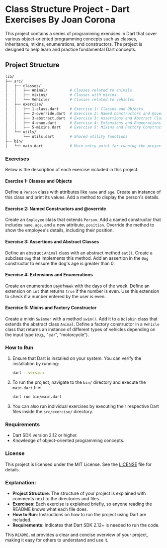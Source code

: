 
# Class Structure Project - Dart Exercises By Joan Corona

This project contains a series of programming exercises in Dart that cover various object-oriented programming concepts such as classes, inheritance, mixins, enumerations, and constructors. The project is designed to help learn and practice fundamental Dart concepts.

## Project Structure

```bash
lib/
├── src/
│   ├── classes/
│   │   ├── Animal/          # Classes related to animals
│   │   ├── mixins/          # Classes with mixins
│   │   └── Vehicle/         # Classes related to vehicles
│   ├── exercise/
│   │   ├── 1-class.dart     # Exercise 1: Classes and Objects
│   │   ├── 2-override.dart  # Exercise 2: Named Constructors and @override
│   │   ├── 3-abstract.dart  # Exercise 3: Assertions and Abstract Classes
│   │   ├── 4-enum.dart      # Exercise 4: Extensions and Enumerations
│   │   ├── 5-mixins.dart    # Exercise 5: Mixins and Factory Constructor
│   └── utils/
│       └── utils.dart       # Shared utility functions
├── bin/
│   └── main.dart            # Main entry point for running the project
```

### Exercises

Below is the description of each exercise included in this project:

#### **Exercise 1: Classes and Objects**
Define a `Person` class with attributes like `name` and `age`. Create an instance of this class and print its values. Add a method to display the person's details.

#### **Exercise 2: Named Constructors and @override**
Create an `Employee` class that extends `Person`. Add a named constructor that includes `name`, `age`, and a new attribute, `position`. Override the method to show the employee's details, including their position.

#### **Exercise 3: Assertions and Abstract Classes**
Define an abstract `Animal` class with an abstract method `eat()`. Create a subclass `Dog` that implements this method. Add an assertion in the `Dog` constructor to ensure the dog's age is greater than 0.

#### **Exercise 4: Extensions and Enumerations**
Create an enumeration `DayOfWeek` with the days of the week. Define an extension on `int` that returns `true` if the number is even. Use this extension to check if a number entered by the user is even.

#### **Exercise 5: Mixins and Factory Constructor**
Create a mixin `Swimmer` with a method `swim()`. Add it to a `Dolphin` class that extends the abstract class `Animal`. Define a factory constructor in a `Vehicle` class that returns an instance of different types of vehicles depending on the input type (e.g., "car", "motorcycle").

### How to Run

1. Ensure that Dart is installed on your system. You can verify the installation by running:
   ```bash
   dart --version
   ```

2. To run the project, navigate to the `bin/` directory and execute the `main.dart` file:
   ```bash
   dart run bin/main.dart
   ```

3. You can also run individual exercises by executing their respective Dart files inside the `src/exercise/` directory.

### Requirements

- Dart SDK version 2.12 or higher.
- Knowledge of object-oriented programming concepts.

### License

This project is licensed under the MIT License. See the [LICENSE](LICENSE) file for details.


### Explanation:
- **Project Structure**: The structure of your project is explained with comments next to the directories and files.
- **Exercises**: Each exercise is explained briefly, so anyone reading the README knows what each file does.
- **How to Run**: Instructions on how to run the project using Dart are included.
- **Requirements**: Indicates that Dart SDK 2.12+ is needed to run the code.
  
This `README.md` provides a clear and concise overview of your project, making it easy for others to understand and use it.